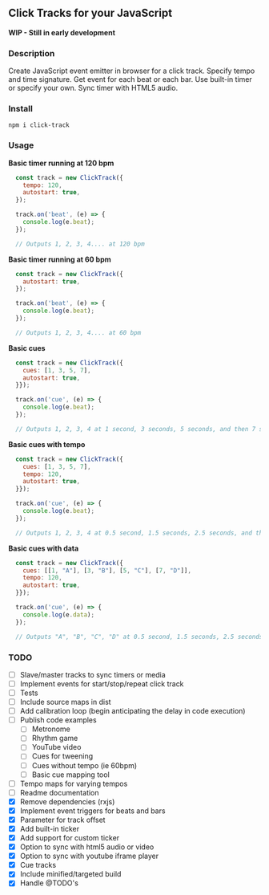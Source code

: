 ## Click Tracks for your JavaScript

**WIP - Still in early development**

### Description
Create JavaScript event emitter in browser for a click track. Specify tempo and time signature. Get event for each beat or each bar. Use built-in timer or specify your own. Sync timer with HTML5 audio.

### Install
`npm i click-track`

### Usage

**Basic timer running at 120 bpm**
```javascript
  const track = new ClickTrack({
    tempo: 120,
    autostart: true,
  });

  track.on('beat', (e) => {
    console.log(e.beat);
  });

  // Outputs 1, 2, 3, 4.... at 120 bpm
```

**Basic timer running at 60 bpm**
```javascript
  const track = new ClickTrack({
    autostart: true,
  });

  track.on('beat', (e) => {
    console.log(e.beat);
  });

  // Outputs 1, 2, 3, 4.... at 60 bpm
```

**Basic cues**
```javascript
  const track = new ClickTrack({
    cues: [1, 3, 5, 7],
    autostart: true,
  }});

  track.on('cue', (e) => {
    console.log(e.beat);
  });

  // Outputs 1, 2, 3, 4 at 1 second, 3 seconds, 5 seconds, and then 7 seconds
```

**Basic cues with tempo**
```javascript
  const track = new ClickTrack({
    cues: [1, 3, 5, 7],
    tempo: 120,
    autostart: true,
  }});

  track.on('cue', (e) => {
    console.log(e.beat);
  });

  // Outputs 1, 2, 3, 4 at 0.5 second, 1.5 seconds, 2.5 seconds, and then 3.5 seconds
```

**Basic cues with data**
```javascript
  const track = new ClickTrack({
    cues: [[1, "A"], [3, "B"], [5, "C"], [7, "D"]],
    tempo: 120,
    autostart: true,
  }});

  track.on('cue', (e) => {
    console.log(e.data);
  });

  // Outputs "A", "B", "C", "D" at 0.5 second, 1.5 seconds, 2.5 seconds, and then 3.5 seconds
```

### TODO
 - [ ] Slave/master tracks to sync timers or media
 - [ ] Implement events for start/stop/repeat click track
 - [ ] Tests
 - [ ] Include source maps in dist
 - [ ] Add calibration loop (begin anticipating the delay in code execution)
 - [ ] Publish code examples
   - [ ] Metronome
   - [ ] Rhythm game
   - [ ] YouTube video
   - [ ] Cues for tweening
   - [ ] Cues without tempo (ie 60bpm)
   - [ ] Basic cue mapping tool
 - [ ] Tempo maps for varying tempos
 - [ ] Readme documentation
 - [x] Remove dependencies (rxjs)
 - [x] Implement event triggers for beats and bars
 - [x] Parameter for track offset
 - [x] Add built-in ticker
 - [x] Add support for custom ticker
 - [x] Option to sync with html5 audio or video
 - [x] Option to sync with youtube iframe player
 - [x] Cue tracks
 - [x] Include minified/targeted build
 - [x] Handle @TODO's